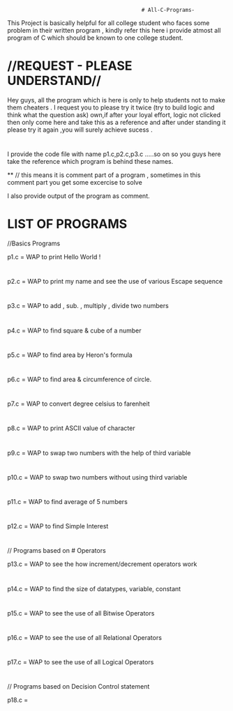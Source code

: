 		                                       # All-C-Programs-
This Project is basically helpful for all college student who faces some problem in their written program , kindly refer this here i provide atmost all program of C  which should be known to one college student. 

# //REQUEST -  PLEASE UNDERSTAND//
Hey guys, all the program which is here is only to help students not to make them cheaters . I request you to please try it twice (try to build logic and think what the question ask) own,if after your loyal effort, logic not clicked then only come here and take this as a reference and after under standing it please try it again ,you will surely achieve sucess .

#
I provide the code file with name p1.c,p2.c,p3.c .....so on so you guys here take the reference which program is behind these names.

** 
// this means it is comment part of a program , sometimes in this comment part you get some excercise to solve  


I also provide output of the program  as comment.

# LIST OF PROGRAMS

//Basics Programs

p1.c =    WAP to print Hello World !
#
p2.c =    WAP to print my name and see the use of various Escape sequence
#
p3.c =    WAP to add , sub. , multiply , divide two numbers
#
p4.c =    WAP to find square & cube of a number
#
p5.c =    WAP to find area by Heron's formula
#
p6.c =    WAP to find area & circumference of circle.
#
p7.c =    WAP to convert degree celsius to farenheit
#
p8.c =    WAP to print ASCII value of character
#
p9.c =    WAP to swap two numbers with the help of third variable
#
p10.c =   WAP to swap two numbers without using  third variable
#
p11.c =   WAP to find average of 5 numbers
#
p12.c =   WAP to find Simple Interest 
#
// Programs  based on # Operators

p13.c =   WAP to see the how increment/decrement operators work 
#
p14.c =   WAP to find the size of datatypes, variable, constant
#
p15.c =   WAP to see the use of all Bitwise Operators
#
p16.c =   WAP to see the use of all Relational Operators
#
p17.c =   WAP to see the use of all Logical Operators
#
// Programs based on Decision Control statement

p18.c =  
